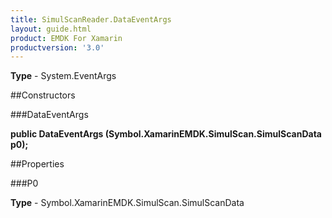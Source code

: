```yaml
---
title: SimulScanReader.DataEventArgs
layout: guide.html
product: EMDK For Xamarin 
productversion: '3.0' 
---
```


    

**Type** - System.EventArgs

##Constructors

###DataEventArgs

**public DataEventArgs (Symbol.XamarinEMDK.SimulScan.SimulScanData p0);**


        

##Properties

###P0

        

**Type** - Symbol.XamarinEMDK.SimulScan.SimulScanData
